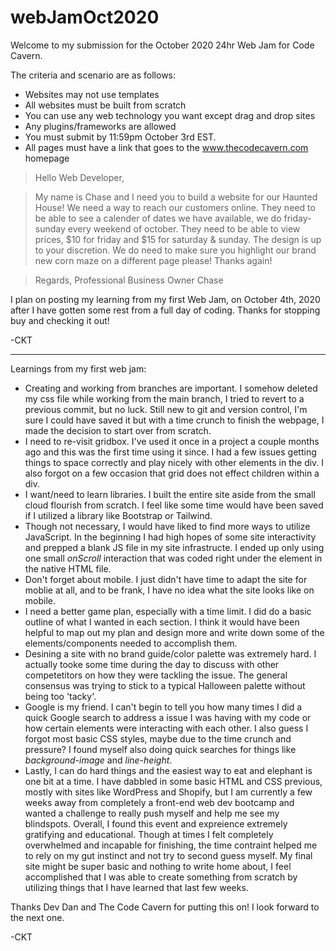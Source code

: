 # webJamOct2020

Welcome to my submission for the October 2020 24hr Web Jam for Code Cavern. 

The criteria and scenario are as follows:

* Websites may not use templates
* All websites must be built from scratch
* You can use any web technology you want except drag and drop sites
* Any plugins/frameworks are allowed
* You must submit by 11:59pm October 3rd EST.
* All pages must have a link that goes to the www.thecodecavern.com homepage

>Hello Web Developer,
	
>My name is Chase and I need you to build a website for our Haunted House! We need a way to reach our customers online. They need to be able to see a calender of dates we have available, we do friday-sunday every weekend of october. They need to be able to view prices, $10 for friday and $15 for saturday & sunday. The design is up to your discretion. We do need to make sure you highlight our brand new corn maze on a different page please! Thanks again!
							
>Regards, Professional Business Owner Chase

I plan on posting my learning from my first Web Jam, on October 4th, 2020 after I have gotten some rest from a full day of coding. Thanks for stopping buy and checking it out!

-CKT
____________________________________________________________________________________________________

Learnings from my first web jam:

* Creating and working from branches are important. I somehow deleted my css file while working from the main branch, I tried to revert to a previous commit, but no luck. Still new to git and version control, I'm sure I could have saved it but with a time crunch to finish the webpage, I made the decision to start over from scratch. 
* I need to re-visit gridbox. I've used it once in a project a couple months ago and this was the first time using it since. I had a few issues getting things to space correctly and play nicely with other elements in the div. I also forgot on a few occasion that grid does not effect children within a div. 
* I want/need to learn libraries. I built the entire site aside from the small cloud flourish from scratch. I feel like some time would have been saved if I utilized a library like Bootstrap or Tailwind.
* Though not necessary, I would have liked to find more ways to utilize JavaScript. In the beginning I had high hopes of some site interactivity and prepped a blank JS file in my site infrastructe. I ended up only using one small *onScroll* interaction that was coded right under the element in the native HTML file. 
* Don't forget about mobile. I just didn't have time to adapt the site for moblie at all, and to be frank, I have no idea what the site looks like on mobile. 
* I need a better game plan, especially with a time limit. I did do a basic outline of what I wanted in each section. I think it would have been helpful to map out my plan and design more and write down some of the elements/components needed to accomplish them. 
* Desining a site with no brand guide/color palette was extremely hard. I actually tooke some time during the day to discuss with other competetitors on how they were tackling the issue. The general consensus was trying to stick to a typical Halloween palette without being too 'tacky'.
* Google is my friend. I can't begin to tell you how many times I did a quick Google search to address a issue I was having with my code or how certain elements were interacting with each other. I also guess I forgot most basic CSS styles, maybe due to the time crunch and pressure? I found myself also doing quick searches for things like *background-image* and *line-height*.
* Lastly, I can do hard things and the easiest way to eat and elephant is one bit at a time. I have dabbled in some basic HTML and CSS previous, mostly with sites like WordPress and Shopify, but I am currently a few weeks away from completely a front-end web dev bootcamp and wanted a challenge to really push myself and help me see my blindspots. Overall, I found this event and expreience extremely gratifying and educational. Though at times I felt completely overwhelmed and incapable for finishing, the time contraint helped me to rely on my gut instinct and not try to second guess myself. My final site might be super basic and nothing to write home about, I feel accomplished that I was able to create something from scratch by utilizing things that I have learned that last few weeks. 


Thanks Dev Dan and The Code Cavern for putting this on! I look forward to the next one. 

-CKT
